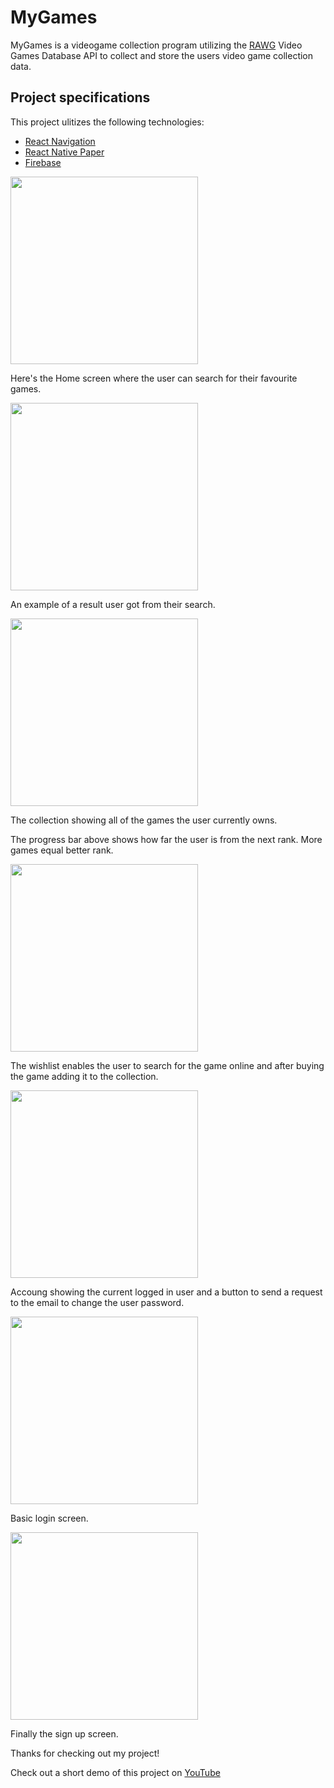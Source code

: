 <h1>MyGames</h1>

MyGames is a videogame collection program utilizing the [RAWG](https://rawg.io/apidocs) Video Games Database API to collect and store the users video game collection data.

<h2>Project specifications</h2>
This project ulitizes the following technologies:

- [React Navigation](https://reactnavigation.org/)
- [React Native Paper](https://reactnativepaper.com/)
- [Firebase](https://firebase.google.com/?gclid=Cj0KCQiAlKmeBhCkARIsAHy7WVvOsRrewSOooSLAPYjujTiw9p863CdaF9wlPX6a_NF9E7bHfpZfo8IaAo3hEALw_wcB&gclsrc=aw.ds)

<img src="./screenshots/HomeScreen.png" width="300">

Here's the Home screen where the user can search for their favourite games.

<img src="./screenshots/SearchResult.png" width="300">

An example of a result user got from their search.

<img src="./screenshots/CollectionScreen.png" width="300">

The collection showing all of the games the user currently owns.

The progress bar above shows how far the user is from the next rank. More games equal better rank.

<img src="./screenshots/WishListScreen.png" width="300">

The wishlist enables the user to search for the game online and after buying the game adding it to the collection.

<img src="./screenshots/AccountScreen.png" width="300">

Accoung showing the current logged in user and a button to send a request to the email to change the user password.

<img src="./screenshots/LoginScreen.png" width="300">

Basic login screen.

<img src="./screenshots/SingupScreen.png" width="300">

Finally the sign up screen.

Thanks for checking out my project!

Check out a short demo of this project on [YouTube](https://www.youtube.com/watch?v=_INu2PRiQJ4)
